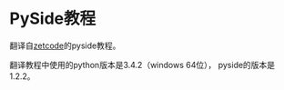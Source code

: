 # PySide教程

翻译自[zetcode][1]的pyside教程。

翻译教程中使用的python版本是3.4.2（windows 64位），
pyside的版本是1.2.2。

[1]: http://zetcode.com/gui/pysidetutorial

